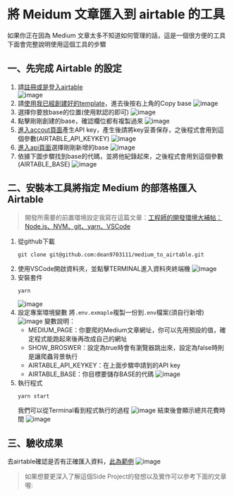# 將 Meidum 文章匯入到 airtable 的工具
如果你正在因為 Medium 文章太多不知道如何管理的話，這是一個很方便的工具  
下面會完整說明使用這個工具的步驟

## 一、先完成 Airtable 的設定
1. 請[註冊或是登入airtable](https://airtable.com/login)  
    ![image](./img/airtable_login.png)
2. 請[使用我已經創建好的template](https://airtable.com/shrqrLtvUxDyWFLjK/tblrYddyJH1cFQLm6/viwv6U7hnzgvKTZ14?blocks=hide)，進去後按右上角的Copy base
    ![image](./img/airtable_template.png)
3. 選擇你要放base的位置(使用默認的即可)
    ![image](./img/airtable_addbase.png)
4. 點擊剛剛創建的base，確認欄位都有複製過來
    ![image](./img/airtable_checkbase.png)
5. [進入accout頁面](https://airtable.com/account)產生API key，產生後請將key妥善保存，之後程式會用到這個參數(AIRTABLE_API_KEYKEY)
    ![image](./img/airtable_account.png)
6. [進入api頁面](https://airtable.com/api)選擇剛剛新增的base
    ![image](./img/airtable_api.png)
7. 依據下圖步驟找到base的代碼，並將他紀錄起來，之後程式會用到這個參數(AIRTABLE_BASE)
    ![image](./img/airtable_basecode.png)

## 二、安裝本工具將指定 Medium 的部落格匯入 Airtable
> 開發所需要的前置環境設定我寫在這篇文章：[工程師的開發環境大補帖：Node.js、NVM、git、yarn、VSCode](https://babydragon9703111.medium.com/%E5%B7%A5%E7%A8%8B%E5%B8%AB%E7%9A%84%E9%96%8B%E7%99%BC%E7%92%B0%E5%A2%83%E5%A4%A7%E8%A3%9C%E5%B8%96-node-js-nvm-git-yarn-vscode-3f21ea161898#e634)
1. 從github下載
    ```
    git clone git@github.com:dean9703111/medium_to_airtable.git
    ```
2. 使用VSCode開啟資料夾，並點擊TERMINAL進入資料夾終端機
    ![image](./img/vscode.png)
3. 安裝套件
    ```
    yarn
    ```
    ![image](./img/vscode_yarn.png)
4. 設定專案環境變數
    將`.env.exmaple`複製一份到`.env`檔案(須自行新增)
    ![image](./img/vscode_copy.png)
    變數說明：
    - MEDIUM_PAGE：你要爬的Medium文章網址，你可以先用預設的值，確定程式能跑起來後再改成自己的網址
    - SHOW_BROSWER：設定為true時會有瀏覽器跳出來，設定為false時則是讓爬蟲背景執行
    - AIRTABLE_API_KEYKEY：在上面步驟申請到的API key
    - AIRTABLE_BASE：你目標要儲存BASE的代碼
    ![image](./img/vscode_env.png)
5. 執行程式
    ```
    yarn start
    ```
    我們可以從Terminal看到程式執行的過程
    ![image](./img/yarn_start.png)
    結束後會顯示總共花費時間
    ![image](./img/yarn_done.png)

## 三、驗收成果
去airtable確認是否有正確匯入資料，[此為範例](https://airtable.com/shrR0v4IDFB2rwUDj)
![image](./img/airtable_result.png)


>如果想要更深入了解這個Side Project的發想以及實作可以參考下面的文章喔:



